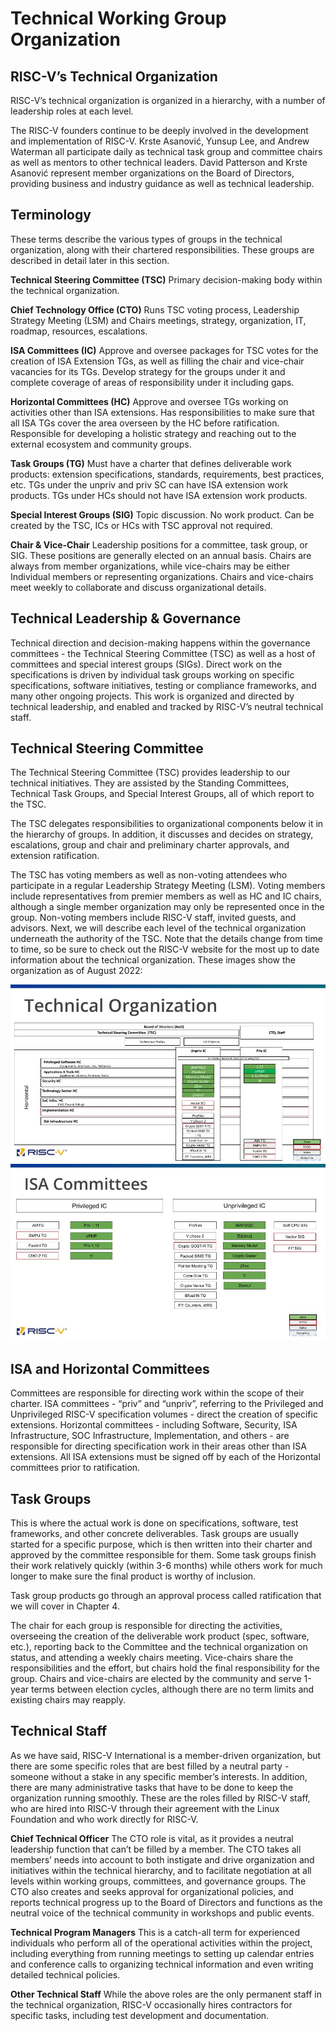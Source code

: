 # Technical Working Group Organization
## RISC-V’s Technical Organization
RISC-V’s technical organization is organized in a hierarchy, with a number of leadership roles at each level.

The RISC-V founders continue to be deeply involved in the development and implementation of RISC-V. Krste Asanović, Yunsup Lee, and Andrew Waterman all participate daily as technical task group and committee chairs as well as mentors to other technical leaders. David Patterson and Krste Asanović represent member organizations on the Board of Directors, providing business and industry guidance as well as technical leadership.

## Terminology
These terms describe the various types of groups in the technical organization, along with their chartered responsibilities. These groups are described in detail later in this section.

**Technical Steering Committee (TSC)**
Primary decision-making body within the technical organization.

**Chief Technology Office (CTO)**
Runs TSC voting process, Leadership Strategy Meeting (LSM) and Chairs meetings, strategy, organization, IT, roadmap, resources, escalations.

**ISA Committees (IC)**
Approve and oversee packages for TSC votes for the creation of ISA Extension TGs, as well as filling the chair and vice-chair vacancies for its TGs. Develop strategy for the groups under it and complete coverage of areas of responsibility under it including gaps.

**Horizontal Committees (HC)**
Approve and oversee TGs working on activities other than ISA extensions. Has responsibilities to make sure that all ISA TGs cover the area overseen by the HC before ratification. Responsible for developing a holistic strategy and reaching out to the external ecosystem and community groups.

**Task Groups (TG)**
Must have a charter that defines deliverable work products: extension specifications, standards, requirements, best practices, etc. TGs under the unpriv and priv SC can have ISA extension work products. TGs under HCs should not have ISA extension work products.

**Special Interest Groups (SIG)**
Topic discussion. No work product. Can be created by the TSC, ICs or HCs with TSC approval not required.

**Chair & Vice-Chair**
Leadership positions for a committee, task group, or SIG. These positions are generally elected on an annual basis. Chairs are always from member organizations, while vice-chairs may be either Individual members or representing organizations. Chairs and vice-chairs meet weekly to collaborate and discuss organizational details.

## Technical Leadership & Governance
Technical direction and decision-making happens within the governance committees - the Technical Steering Committee (TSC) as well as a host of committees and special interest groups (SIGs). Direct work on the specifications is driven by individual task groups working on specific specifications, software initiatives, testing or compliance frameworks, and many other ongoing projects. This work is organized and directed by technical leadership, and enabled and tracked by RISC-V’s neutral technical staff.

## Technical Steering Committee
The Technical Steering Committee (TSC) provides leadership to our technical initiatives. They are assisted by the Standing Committees, Technical Task Groups, and Special Interest Groups, all of which report to the TSC.

The TSC delegates responsibilities to organizational components below it in the hierarchy of groups. In addition, it discusses and decides on strategy, escalations, group and chair and preliminary charter approvals, and extension ratification.

The TSC has voting members as well as non-voting attendees who participate in a regular Leadership Strategy Meeting (LSM). Voting members include representatives from premier members as well as HC and IC chairs, although a single member organization may only be represented once in the group. Non-voting members include RISC-V staff, invited guests, and advisors. Next, we will describe each level of the technical organization underneath the authority of the TSC. Note that the details change from time to time, so be sure to check out the RISC-V website for the most up to date information about the technical organization. These images show the organization as of August 2022:

![Alt text](TechnicalOrganization.png)
![Alt text](ISACommittees.png)

## ISA and Horizontal Committees
Committees are responsible for directing work within the scope of their charter. ISA committees - “priv” and “unpriv”, referring to the Privileged and Unprivileged RISC-V specification volumes - direct the creation of specific extensions. Horizontal committees - including Software, Security, ISA Infrastructure, SOC Infrastructure, Implementation, and others - are responsible for directing specification work in their areas other than ISA extensions. All ISA extensions must be signed off by each of the Horizontal committees prior to ratification.

## Task Groups
This is where the actual work is done on specifications, software, test frameworks, and other concrete deliverables. Task groups are usually started for a specific purpose, which is then written into their charter and approved by the committee responsible for them. Some task groups finish their work relatively quickly (within 3-6 months) while others work for much longer to make sure the final product is worthy of inclusion.

Task group products go through an approval process called ratification that we will cover in Chapter 4.

The chair for each group is responsible for directing the activities, overseeing the creation of the deliverable work product (spec, software, etc.), reporting back to the Committee and the technical organization on status, and attending a weekly chairs meeting. Vice-chairs share the responsibilities and the effort, but chairs hold the final responsibility for the group. Chairs and vice-chairs are elected by the community and serve 1-year terms between election cycles, although there are no term limits and existing chairs may reapply.

## Technical Staff
As we have said, RISC-V International is a member-driven organization, but there are some specific roles that are best filled by a neutral party - someone without a stake in any specific member’s interests. In addition, there are many administrative tasks that have to be done to keep the organization running smoothly. These are the roles filled by RISC-V staff, who are hired into RISC-V through their agreement with the Linux Foundation and who work directly for RISC-V.

**Chief Technical Officer**
The CTO role is vital, as it provides a neutral leadership function that can’t be filled by a member. The CTO takes all members’ needs into account to both instigate and drive organization and initiatives within the technical hierarchy, and to facilitate negotiation at all levels within working groups, committees, and governance groups. The CTO also creates and seeks approval for organizational policies, and reports technical progress up to the Board of Directors and functions as the neutral voice of the technical community in workshops and public events.

**Technical Program Managers**
This is a catch-all term for experienced individuals who perform all of the operational activities within the project, including everything from running meetings to setting up calendar entries and conference calls to organizing technical information and even writing detailed technical policies.

**Other Technical Staff**
While the above roles are the only permanent staff in the technical organization, RISC-V occasionally hires contractors for specific tasks, including test development and documentation.

